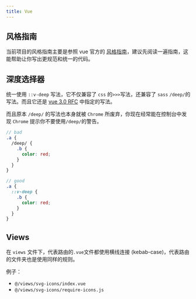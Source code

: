 ```yaml
---
title: Vue
---
```


## 风格指南

当前项目的风格指南主要是参照 vue 官方的 [风格指南](https://cn.vuejs.org/v2/style-guide/index.html)，建议先阅读一遍指南，这能帮助让你写出更规范和统一的代码。

## 深度选择器

统一使用 `::v-deep` 写法，它不仅兼容了 `css` 的`>>>`写法，还兼容了 `sass` `/deep/`的写法。而且它还是 [vue 3.0 RFC](https://github.com/vuejs/rfcs/blob/scoped-styles-changes/active-rfcs/0023-scoped-styles-changes.md) 中指定的写法。

而且原本 `/deep/` 的写法也本身就被 `Chrome` 所废弃，你现在经常能在控制台中发现 `Chrome` 提示你不要使用`/deep/`的警告。

```scss
// bad
.a {
  /deep/ {
    .b {
      color: red;
    }
  }
}

// good
.a {
  ::v-deep {
    .b {
      color: red;
    }
  }
}
```

## Views

在 `views` 文件下，代表路由的`.vue`文件都使用横线连接 (kebab-case)，代表路由的文件夹也是使用同样的规则。

例子：

- `@/views/svg-icons/index.vue`
- `@/views/svg-icons/require-icons.js`
